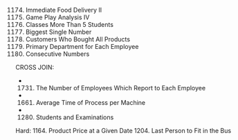 1174. Immediate Food Delivery II
550. Game Play Analysis IV
596. Classes More Than 5 Students
619. Biggest Single Number
1045. Customers Who Bought All Products
1789. Primary Department for Each Employee
180. Consecutive Numbers

CROSS JOIN: 
- 1731. The Number of Employees Which Report to Each Employee 
- 1661. Average Time of Process per Machine
- 1280. Students and Examinations

Hard:
1164. Product Price at a Given Date
1204. Last Person to Fit in the Bus
